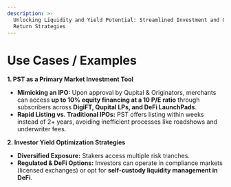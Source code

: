 ```yaml
---
description: >-
  Unlocking Liquidity and Yield Potential: Streamlined Investment and Optimized
  Return Strategies
---
```


# Use Cases / Examples

**1. PST as a Primary Market Investment Tool**

* **Mimicking an IPO:** Upon approval by Qupital & Originators, merchants can access **up to 10% equity financing at a 10 P/E ratio** through subscribers across **DigiFT, Qupital LPs, and DeFi LaunchPads**.
* **Rapid Listing vs. Traditional IPOs:** PST offers listing within weeks instead of 2+ years, avoiding inefficient processes like roadshows and underwriter fees.

**2. Investor Yield Optimization Strategies**

* **Diversified Exposure:** Stakers access multiple risk tranches.
* **Regulated & DeFi Options:** Investors can operate in compliance markets (licensed exchanges) or opt for **self-custody liquidity management in DeFi**.

